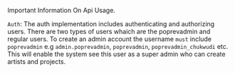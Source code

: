 Important Information On Api Usage.

`Auth`: The auth implementation includes authenticating and authorizing users. There are two types of users whaich are the poprevadmin and regular users. To create an admin account the username `must` include `poprevadmin` e.g `admin.poprevadmin`, `poprevadmin`, `poprevadmin_chukwudi` etc. This will enable the system see this user as a super admin who can create artists and projects.